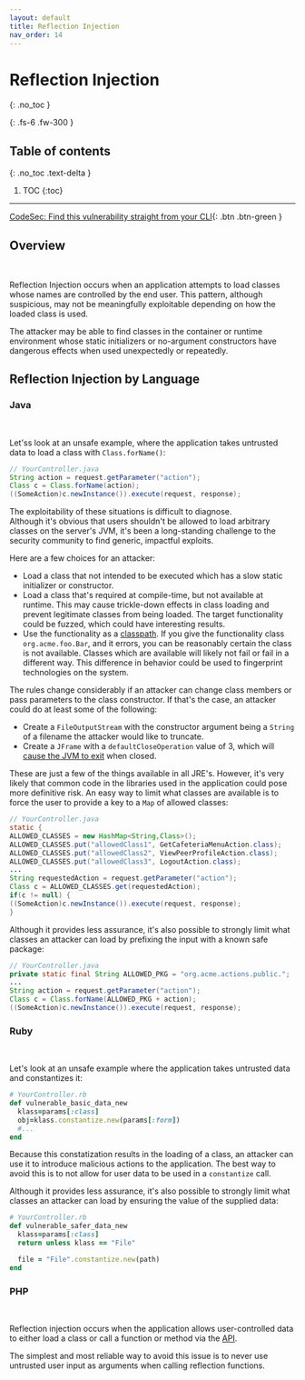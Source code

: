 ```yaml
---
layout: default
title: Reflection Injection
nav_order: 14
---
```


# Reflection Injection
{: .no_toc }

{: .fs-6 .fw-300 }

## Table of contents
{: .no_toc .text-delta }

1. TOC
{:toc}

---
[CodeSec: Find this vulnerability straight from your CLI](https://www.contrastsecurity.com/developer/codesec/){: .btn .btn-green }

## Overview
<br/> 

Reflection Injection occurs when an application attempts to load classes whose names are controlled by the end user. 
This pattern, although suspicious, may not be meaningfully exploitable depending on how the loaded class is used.

The attacker may be able to find classes in the container or runtime environment whose static initializers or no-argument constructors have dangerous effects when used unexpectedly or repeatedly.


## Reflection Injection by Language


### Java 
<br/>

Let'ss look at an unsafe example, where the application takes untrusted data to load a class with `Class.forName()`: 

```java
// YourController.java
String action = request.getParameter("action");
Class c = Class.forName(action);
((SomeAction)c.newInstance()).execute(request, response);
``` 


The exploitability of these situations is difficult to diagnose.  
Although it's obvious that users shouldn't be allowed to load arbitrary classes on the server's JVM, it's been a long-standing challenge to the security community to find generic, impactful exploits. 

Here are a few choices for an attacker:
- Load a class that not intended to be executed which has a slow static initializer or constructor.
- Load a class that's required at compile-time, but not available at runtime. This may cause trickle-down effects in class loading and prevent legitimate classes from being loaded. The target functionality could be fuzzed, which could have interesting results.
- Use the functionality as a [classpath](https://en.wikipedia.org/wiki/Oracle_machine). 
If you give the functionality class `org.acme.foo.Bar`, and it errors, you can be reasonably certain the class is not available. 
Classes which are available will likely not fail or fail in a different way. This difference in behavior could be used to fingerprint technologies on the system.

The rules change considerably if an attacker can change class members or pass parameters to the class constructor. If that's the case, an attacker could do at least some of the following:
- Create a `FileOutputStream` with the constructor argument being a `String` of a filename the attacker would like to truncate.
- Create a `JFrame` with a `defaultCloseOperation` value of 3, which will [cause the JVM to exit](https://wouter.coekaerts.be/2011/amf-arbitrary-code-execution) when closed. 

These are just a few of the things available in all JRE's. However, it's very likely that common code in the libraries used in the application could pose more definitive risk. 
An easy way to limit what classes are available is to force the user to provide a key to a `Map` of allowed classes: 

```java
// YourController.java
static {
ALLOWED_CLASSES = new HashMap<String,Class>();
ALLOWED_CLASSES.put("allowedClass1", GetCafeteriaMenuAction.class);
ALLOWED_CLASSES.put("allowedClass2", ViewPeerProfileAction.class);
ALLOWED_CLASSES.put("allowedClass3", LogoutAction.class);
...
String requestedAction = request.getParameter("action");
Class c = ALLOWED_CLASSES.get(requestedAction);
if(c != null) {
((SomeAction)c.newInstance()).execute(request, response);
}
```

Although it provides less assurance, it's also possible to strongly limit what classes an attacker can load by prefixing the input with a known safe package: 

```java
// YourController.java
private static final String ALLOWED_PKG = "org.acme.actions.public.";
...
String action = request.getParameter("action");
Class c = Class.forName(ALLOWED_PKG + action);
((SomeAction)c.newInstance()).execute(request, response);
```

### Ruby 
<br/>

Let's look at an unsafe example where the application takes untrusted data and constantizes it: 

```ruby
# YourController.rb
def vulnerable_basic_data_new
  klass=params[:class]
  obj=klass.constantize.new(params[:form])
  #...
end
```

Because this constatization results in the loading of a class, an attacker can use it to introduce malicious actions to the application. 
The best way to avoid this is to not allow for user data to be used in a `constantize` call. 

Although it provides less assurance, it's also possible to strongly limit what classes an attacker can load by ensuring the value of the supplied data: 


```ruby
# YourController.rb
def vulnerable_safer_data_new
  klass=params[:class]
  return unless klass == "File"

  file = "File".constantize.new(path)
end
```

### PHP 
<br/> 

Reflection injection occurs when the application allows user-controlled data to either load a class or call a function or method via the [API](https://www.php.net/manual/en/book.reflection.php). 

The simplest and most reliable way to avoid this issue is to never use untrusted user input as arguments when calling reflection functions. 
